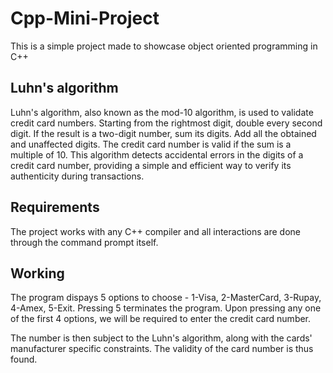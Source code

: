 # Cpp-Mini-Project
This is a simple project made to showcase object oriented programming in C++

## Luhn's algorithm
Luhn's algorithm, also known as the mod-10 algorithm, is used to validate credit card numbers. Starting from the rightmost digit, double every second digit. If the result is a two-digit number, sum its digits. Add all the obtained and unaffected digits. The credit card number is valid if the sum is a multiple of 10. This algorithm detects accidental errors in the digits of a credit card number, providing a simple and efficient way to verify its authenticity during transactions.

## Requirements
The project works with any C++ compiler and all interactions are done through the command prompt itself.

## Working
The program dispays 5 options to choose - 1-Visa, 2-MasterCard, 3-Rupay, 4-Amex, 5-Exit. Pressing 5 terminates the program. Upon pressing any one of the first 4 options, we will be required to enter the credit card number. 

The number is then subject to the Luhn's algorithm, along with the cards' manufacturer specific constraints. The validity of the card number is thus found. 


